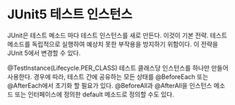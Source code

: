 # JUnit5 테스트 인스턴스

JUnit은 테스트 메소드 마다 테스트 인스턴스를 새로 만든다.
이것이 기본 전략.
테스트 메소드를 독립적으로 실행하여 예상치 못한 부작용을 방지하기 위함이다.
이 전략을 JUnit 5에서 변경할 수 있다.

@TestInstance(Lifecycle.PER_CLASS)
테스트 클래스당 인스턴스를 하나만 만들어 사용한다.
경우에 따라, 테스트 간에 공유하는 모든 상태를 @BeforeEach 또는 @AfterEach에서 초기화 할 필요가 있다.
@BeforeAll과 @AfterAll을 인스턴스 메소드 또는 인터페이스에 정의한 default 메소드로 정의할 수도 있다. 
